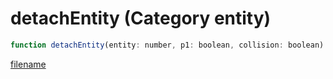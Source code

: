 # detachEntity (Category entity)

```js
function detachEntity(entity: number, p1: boolean, collision: boolean): void
```

[filename](detachEntity_m.md ':include')